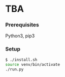 # TBA
### Prerequisites

Python3, pip3

### Setup

```sh
$ ./install.sh
source venv/bin/activate
./run.py
```
